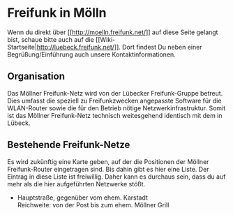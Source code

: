 # Freifunk in Mölln

Wenn du direkt über [[http://moelln.freifunk.net/]] auf diese Seite
gelangt bist, schaue bitte auch auf die
[[Wiki-Startseite|http://luebeck.freifunk.net/]]. Dort findest Du neben
einer Begrüßung/Einführung auch unsere Kontaktinformationen.

## Organisation
Das Möllner Freifunk-Netz wird von der Lübecker Freifunk-Gruppe betreut.
Dies umfasst die speziell zu Freifunkzwecken angepasste Software für die
WLAN-Router sowie die für den Betrieb nötige Netzwerkinfrastruktur.
Somit ist das Möllner Freifunk-Netz technisch weitesgehend identisch mit
dem in Lübeck.

## Bestehende Freifunk-Netze
Es wird zukünftig eine Karte geben, auf der die Positionen der Möllner
Freifunk-Router eingetragen sind. Bis dahin gibt es hier eine Liste. Der
Eintrag in diese Liste ist freiwillig. Daher kann es durchaus sein, dass
du auf mehr als die hier aufgeführten Netzwerke stößt.

* Hauptstraße, gegenüber vom ehem. Karstadt<br>
  Reichweite: von der Post bis zum ehem. Möllner Grill
